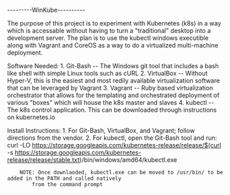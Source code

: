 ---------WinKube----------

The purpose of this project is to experiment with Kubernetes (k8s) in a way which is accessable without having to turn 
a "traditional" desktop into a development server. The plan is to use the kubectl windows executible along with Vagrant 
and CoreOS as a way to do a virtualized multi-machine deployment.

Software Needed:
    1. Git-Bash     --  The Windows git tool that includes a bash like shell with simple Linux tools such as cURL
    2. VirtualBox   --  Without Hyper-V, this is the easiest and most redily available virtualization software that can
                            be leveraged by Vagrant
    3. Vagrant      --  Ruby based virtualization orchestrator that allows for the templating and orchestrated deployment
                            of various "boxes" which will house the k8s master and slaves
    4. kubectl      --  The k8s control application. This can be downloaded through instructions on kubernetes.io
    
Install Instructions:
    1. For Git-Bash, VirtualBox, and Vagrant; follow directions from the vendor.
    2. For kubectl, open the Git-Bash tool and run:
        curl -LO https://storage.googleapis.com/kubernetes-release/release/$(curl -s https://storage.googleapis.com/kubernetes-release/release/stable.txt)/bin/windows/amd64/kubectl.exe
        
        NOTE: Once downlaoded, kubectl.exe can be moved to /usr/bin/ to be added in the PATH and called natively
            from the command prompt
    